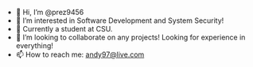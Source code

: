 - 👋 Hi, I’m @prez9456
- 👀 I’m interested in Software Development and System Security!
- 🌱 Currently a student at CSU.
- 💞️ I’m looking to collaborate on any projects! Looking for experience in everything!
- 📫 How to reach me: andy97@live.com
